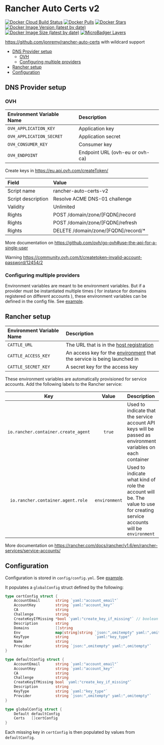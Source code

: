 # Rancher Auto Certs v2

[![Docker Cloud Build Status](https://img.shields.io/docker/cloud/build/badouralix/rancher-auto-certs-v2?label=build&logo=docker&logoColor=white)](https://hub.docker.com/r/badouralix/rancher-auto-certs-v2)
[![Docker Pulls](https://img.shields.io/docker/pulls/badouralix/rancher-auto-certs-v2?label=pulls&logo=docker&logoColor=white)](https://hub.docker.com/r/badouralix/rancher-auto-certs-v2)
[![Docker Stars](https://img.shields.io/docker/stars/badouralix/rancher-auto-certs-v2?label=stars&logo=docker&logoColor=white)](https://hub.docker.com/r/badouralix/rancher-auto-certs-v2)
[![Docker Image Version (latest by date)](https://img.shields.io/docker/v/badouralix/rancher-auto-certs-v2?logo=docker&logoColor=white)](https://hub.docker.com/r/badouralix/rancher-auto-certs-v2)
[![Docker Image Size (latest by date)](https://img.shields.io/docker/image-size/badouralix/rancher-auto-certs-v2?label=size&logo=docker&logoColor=white)](https://hub.docker.com/r/badouralix/rancher-auto-certs-v2)
[![MicroBadger Layers](https://img.shields.io/microbadger/layers/badouralix/rancher-auto-certs-v2?logo=docker&logoColor=white)](https://microbadger.com/images/badouralix/rancher-auto-certs-v2)

<https://github.com/jonremy/rancher-auto-certs> with wildcard support

- [DNS Provider setup](#dns-provider-setup)
  - [OVH](#ovh)
  - [Configuring multiple providers](#configuring-multiple-providers)
- [Rancher setup](#rancher-setup)
- [Configuration](#configuration)

## DNS Provider setup

### OVH

| Environment Variable Name | Description                     |
| :------------------------ | :------------------------------ |
| `OVH_APPLICATION_KEY`     | Application key                 |
| `OVH_APPLICATION_SECRET`  | Application secret              |
| `OVH_CONSUMER_KEY`        | Consumer key                    |
| `OVH_ENDPOINT`            | Endpoint URL (ovh-eu or ovh-ca) |

Create keys in <https://eu.api.ovh.com/createToken/>

| Field              | Value                               |
| :----------------- | :---------------------------------- |
| Script name        | rancher-auto-certs-v2               |
| Script description | Resolve ACME DNS-01 challenge       |
| Validity           | Unlimited                           |
| Rights             | POST /domain/zone/[FQDN]/record     |
| Rights             | POST /domain/zone/[FQDN]/refresh    |
| Rights             | DELETE /domain/zone/[FQDN]/record/* |

More documentation on <https://github.com/ovh/go-ovh#use-the-api-for-a-single-user>

Warning <https://community.ovh.com/t/createtoken-invalid-account-password/12454/2>

### Configuring multiple providers

Environment variables are meant to be environment variables. But if a provider
must be instantiated multiple times ( for instance for domains registered on
different accounts ), these environment variables can be defined in the config
file. See [example](config/config-example.yml).

## Rancher setup

| Environment Variable Name | Description                                                                                                                       |
| :------------------------ | :-------------------------------------------------------------------------------------------------------------------------------- |
| `CATTLE_URL`              | The URL that is in the [host registration](https://rancher.com/docs/rancher/v1.6/en/configuration/settings/#host-registration)    |
| `CATTLE_ACCESS_KEY`       | An access key for the [environment](https://rancher.com/docs/rancher/v1.6/en/environments/) that the service is being launched in |
| `CATTLE_SECRET_KEY`       | A secret key for the access key                                                                                                   |

These environment variables are automatically provisioned for service accounts. Add the following labels to the Rancher service:

|                 Key                 |     Value     | Description                                                                                                                  |
| :---------------------------------: | :-----------: | :--------------------------------------------------------------------------------------------------------------------------- |
| `io.rancher.container.create_agent` |    `true`     | Used to indicate that the service account API keys will be passed as environment variables on each container                 |
|  `io.rancher.container.agent.role`  | `environment` | Used to indicate what kind of role the account will be. The value to use for creating service accounts will be `environment` |

More documentation on <https://rancher.com/docs/rancher/v1.6/en/rancher-services/service-accounts/>

## Configuration

Configuration is stored in `config/config.yml`. See [example](config/config-example.yml).

It populates a `globalConfig` struct defined by the following:

```go
type certConfig struct {
	AccountEmail       string `yaml:"account_email"`
	AccountKey         string `yaml:"account_key"`
	CA                 string
	Challenge          string
	CreateKeyIfMissing *bool `yaml:"create_key_if_missing"` // boolean pointer here to differentiate empty value from zero value
	Description        string
	Domains            []string
	Env                map[string]string `json:",omitempty" yaml:",omitempty"`
	KeyType            string            `yaml:"key_type"`
	Name               string
	Provider           string `json:",omitempty" yaml:",omitempty"`
}

type defaultConfig struct {
	AccountEmail       string `yaml:"account_email"`
	AccountKey         string `yaml:"account_key"`
	CA                 string
	Challenge          string
	CreateKeyIfMissing bool `yaml:"create_key_if_missing"`
	Description        string
	KeyType            string `yaml:"key_type"`
	Provider           string `json:",omitempty" yaml:",omitempty"`
}

type globalConfig struct {
	Default defaultConfig
	Certs   []certConfig
}
```

Each missing key in `certConfig` is then populated by values from `defaultConfig`.
